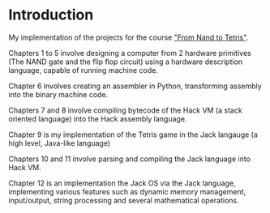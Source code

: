 # Introduction

My implementation of the projects for the course ["From Nand to Tetris"](https://www.nand2tetris.org/).

Chapters 1 to 5 involve designing a computer from 2 hardware primitives (The NAND gate and the flip flop circuit) using
a hardware description language, capable of running machine code.

Chapter 6 involves creating an assembler in Python, transforming assembly into the binary machine code.

Chapters 7 and 8 involve compiling bytecode of the Hack VM (a stack oriented language) into the Hack assembly language.

Chapter 9 is my implementation of the Tetris game in the Jack langauge (a high level, Java-like language)

Chapters 10 and 11 involve parsing and compiling the Jack language into Hack VM. 

Chapter 12 is an implementation the Jack OS via the Jack language, implementing various features such as dynamic memory management, 
input/output, string processing and several mathematical operations.

